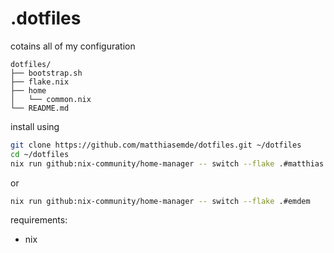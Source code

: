 # .dotfiles
cotains all of my configuration

```
dotfiles/
├── bootstrap.sh
├── flake.nix
├── home
│   └── common.nix
└── README.md
```

install using
```bash
git clone https://github.com/matthiasemde/dotfiles.git ~/dotfiles
cd ~/dotfiles
nix run github:nix-community/home-manager -- switch --flake .#matthias
```
or
```bash
nix run github:nix-community/home-manager -- switch --flake .#emdem
```

requirements:
- nix
